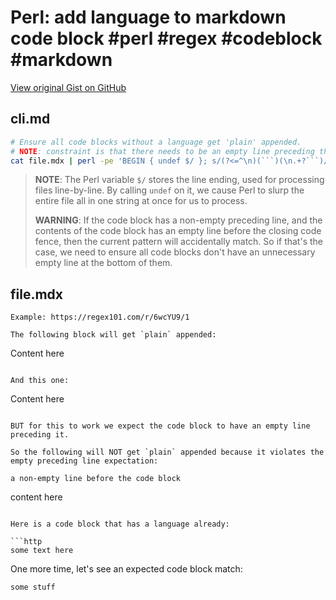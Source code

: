 # Perl: add language to markdown code block #perl #regex #codeblock #markdown

[View original Gist on GitHub](https://gist.github.com/Integralist/bc358eb37de04fa536e34fcc4a7e8cba)

## cli.md

```bash
# Ensure all code blocks without a language get 'plain' appended.
# NOTE: constraint is that there needs to be an empty line preceding the code block.
cat file.mdx | perl -pe 'BEGIN { undef $/ }; s/(?<=^\n)(```)(\n.+?```)/\1plain\2/s'
```

> **NOTE**: The Perl variable `$/` stores the line ending, used for processing files line-by-line. By calling `undef` on it, we cause Perl to slurp the entire file all in one string at once for us to process.
>
> **WARNING**: If the code block has a non-empty preceding line, and the contents of the code block has an empty line before the closing code fence, then the current pattern will accidentally match. So if that's the case, we need to ensure all code blocks don't have an unnecessary empty line at the bottom of them.

## file.mdx

```mdx
Example: https://regex101.com/r/6wcYU9/1

The following block will get `plain` appended:

```
Content here
```

And this one:

```
Content here
```

BUT for this to work we expect the code block to have an empty line preceding it.

So the following will NOT get `plain` appended because it violates the empty preceding line expectation:

a non-empty line before the code block
```
content here
```

Here is a code block that has a language already:

```http
some text here
```

One more time, let's see an expected code block match:

```
some stuff
```
```

